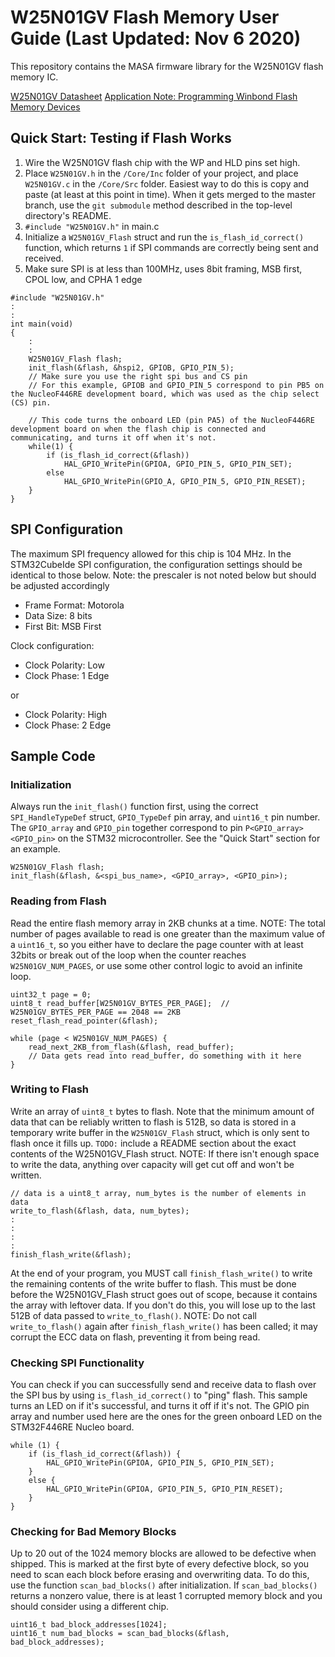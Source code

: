 # W25N01GV Flash Memory User Guide (Last Updated: Nov 6 2020)
This repository contains the MASA firmware library for the W25N01GV flash memory IC.

[W25N01GV Datasheet](https://www.winbond.com/resource-files/w25n01gv%20revl%20050918%20unsecured.pdf)
[Application Note: Programming Winbond Flash Memory Devices](https://www.winbond.com/upload/technical-support/99ec7a3b-1b34-4206-b37e-58d8964695bf.pdf)

## Quick Start: Testing if Flash Works
1) Wire the W25N01GV flash chip with the WP and HLD pins set high.
2) Place `W25N01GV.h` in the `/Core/Inc` folder of your project, and place `W25N01GV.c` in the `/Core/Src` folder. Easiest way to do this is copy and paste (at least at this point in time). When it gets merged to the master branch, use the `git submodule` method described in the top-level directory's README.
3) `#include "W25N01GV.h"` in main.c
4) Initialize a `W25N01GV_Flash` struct and run the `is_flash_id_correct()` function, which returns `1` if SPI commands are correctly being sent and received.
5) Make sure SPI is at less than 100MHz, uses 8bit framing, MSB first, CPOL low, and CPHA 1 edge
```
#include "W25N01GV.h"
:
:
int main(void)
{
    :
    :
    W25N01GV_Flash flash;
    init_flash(&flash, &hspi2, GPIOB, GPIO_PIN_5);
    // Make sure you use the right spi bus and CS pin
    // For this example, GPIOB and GPIO_PIN_5 correspond to pin PB5 on the NucleoF446RE development board, which was used as the chip select (CS) pin.
    
    // This code turns the onboard LED (pin PA5) of the NucleoF446RE development board on when the flash chip is connected and communicating, and turns it off when it's not.
    while(1) {
        if (is_flash_id_correct(&flash))
            HAL_GPIO_WritePin(GPIOA, GPIO_PIN_5, GPIO_PIN_SET);
        else
            HAL_GPIO_WritePin(GPIO_A, GPIO_PIN_5, GPIO_PIN_RESET);
    }
}
```
## SPI Configuration
The maximum SPI frequency allowed for this chip is 104 MHz. In the STM32CubeIde SPI configuration, the configuration settings should be identical to those below. Note: the prescaler is not noted below but should be adjusted accordingly

* Frame Format: Motorola
* Data Size: 8 bits
* First Bit: MSB First

Clock configuration:
* Clock Polarity: Low
* Clock Phase: 1 Edge

or
* Clock Polarity: High
* Clock Phase: 2 Edge

## Sample Code
### Initialization
Always run the `init_flash()` function first, using the correct `SPI_HandleTypeDef` struct, `GPIO_TypeDef` pin array, and `uint16_t` pin number.
The `GPIO_array` and `GPIO_pin` together correspond to pin `P<GPIO_array><GPIO_pin>` on the STM32 microcontroller. See the "Quick Start" section for an example.
```
W25N01GV_Flash flash;
init_flash(&flash, &<spi_bus_name>, <GPIO_array>, <GPIO_pin>);
```
### Reading from Flash
Read the entire flash memory array in 2KB chunks at a time.
NOTE: The total number of pages available to read is one greater than the maximum value of a `uint16_t`, so you either have to declare the page counter with at least 32bits or break out of the loop when the counter reaches `W25N01GV_NUM_PAGES`, or use some other control logic to avoid an infinite loop.
```
uint32_t page = 0;
uint8_t read_buffer[W25N01GV_BYTES_PER_PAGE];  // W25N01GV_BYTES_PER_PAGE == 2048 == 2KB
reset_flash_read_pointer(&flash);

while (page < W25N01GV_NUM_PAGES) {
    read_next_2KB_from_flash(&flash, read_buffer);
    // Data gets read into read_buffer, do something with it here
}
```
### Writing to Flash
Write an array of `uint8_t` bytes to flash. Note that the minimum amount of data that can be reliably written to flash is 512B, so data is stored in a temporary write buffer in the `W25N01GV_Flash` struct, which is only sent to flash once it fills up.
`TODO:` include a README section about the exact contents of the W25N01GV_Flash struct.
NOTE: If there isn't enough space to write the data, anything over capacity will get cut off and won't be written.
```
// data is a uint8_t array, num_bytes is the number of elements in data
write_to_flash(&flash, data, num_bytes);
:
:
:
:
finish_flash_write(&flash);
```
At the end of your program, you MUST call `finish_flash_write()` to write the remaining contents of the write buffer to flash. This must be done before the W25N01GV_Flash struct goes out of scope, because it contains the array with leftover data. If you don't do this, you will lose up to the last 512B of data passed to `write_to_flash()`.
NOTE: Do not call `write_to_flash()` again after `finish_flash_write()` has been called; it may corrupt the ECC data on flash, preventing it from being read.
### Checking SPI Functionality
You can check if you can successfully send and receive data to flash over the SPI bus by using `is_flash_id_correct()` to "ping" flash. This sample turns an LED on if it's successful, and turns it off if it's not. The GPIO pin array and number used here are the ones for the green onboard LED on the STM32F446RE Nucleo board.
```
while (1) {
    if (is_flash_id_correct(&flash)) {
        HAL_GPIO_WritePin(GPIOA, GPIO_PIN_5, GPIO_PIN_SET);
    }
    else {
        HAL_GPIO_WritePin(GPIOA, GPIO_PIN_5, GPIO_PIN_RESET);
    }
}
```
### Checking for Bad Memory Blocks
Up to 20 out of the 1024 memory blocks are allowed to be defective when shipped. This is marked at the first byte of every defective block, so you need to scan each block before erasing and overwriting data. To do this, use the function `scan_bad_blocks()` after initialization. If `scan_bad_blocks()` returns a nonzero value, there is at least 1 corrupted memory block and you should consider using a different chip.
```
uint16_t bad_block_addresses[1024];
uint16_t num_bad_blocks = scan_bad_blocks(&flash, bad_block_addresses);
```
